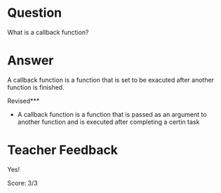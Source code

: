 # Question

What is a callback function?

# Answer
A callback function is a function that is set to be exacuted after another function is finished.


Revised***
- A callback function is a function that is passed as an argument to another function and is executed after completing a certin task
# Teacher Feedback

Yes!

Score: 3/3